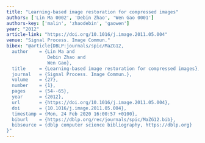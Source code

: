 ```yaml
---
title: "Learning-based image restoration for compressed images"
authors: ['Lin Ma 0002', 'Debin Zhao', 'Wen Gao 0001']
authors-key: ['malin', 'zhaodebin', 'gaowen']
year: "2012"
article-link: "https://doi.org/10.1016/j.image.2011.05.004"
venue: "Signal Process. Image Commun."
bibex: "@article{DBLP:journals/spic/MaZG12,
  author    = {Lin Ma and
               Debin Zhao and
               Wen Gao},
  title     = {Learning-based image restoration for compressed images},
  journal   = {Signal Process. Image Commun.},
  volume    = {27},
  number    = {1},
  pages     = {54--65},
  year      = {2012},
  url       = {https://doi.org/10.1016/j.image.2011.05.004},
  doi       = {10.1016/j.image.2011.05.004},
  timestamp = {Mon, 24 Feb 2020 16:00:57 +0100},
  biburl    = {https://dblp.org/rec/journals/spic/MaZG12.bib},
  bibsource = {dblp computer science bibliography, https://dblp.org}
}"
---
```

